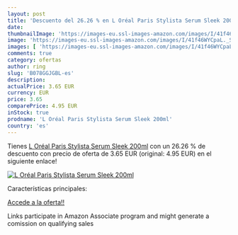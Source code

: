 ```yaml
---
layout: post
title: 'Descuento del 26.26 % en L Oréal Paris Stylista Serum Sleek 200ml'
date: 
thumbnailImage: 'https://images-eu.ssl-images-amazon.com/images/I/41f46WYCpaL._SL200_.jpg'
image: 'https://images-eu.ssl-images-amazon.com/images/I/41f46WYCpaL._SL200_.jpg'
images: [ 'https://images-eu.ssl-images-amazon.com/images/I/41f46WYCpaL._SL200_.jpg' ]
comments: true
category: ofertas
author: ring
slug: 'B078GGJGBL-es'
description:
actualPrice: 3.65 EUR
currency: EUR
price: 3.65
comparePrice: 4.95 EUR
inStock: true
prodname: 'L Oréal Paris Stylista Serum Sleek 200ml'
country: 'es'
---
```


Tienes [L Oréal Paris Stylista Serum Sleek 200ml](https://www.amazon.es/dp/B078GGJGBL/?tag=tolees-21) con un 26.26 % de descuento con precio de oferta de 3.65 EUR (original: 4.95 EUR) en el siguiente enlace!

[![L Oréal Paris Stylista Serum Sleek 200ml](https://images-eu.ssl-images-amazon.com/images/I/41f46WYCpaL._SL200_.jpg)](https://www.amazon.es/dp/B078GGJGBL/?tag=tolees-21)

Características principales:


[Accede a la oferta!!](https://www.amazon.es/dp/B078GGJGBL/?tag=tolees-21)

Links participate in Amazon Associate program and might generate a comission on qualifying sales


